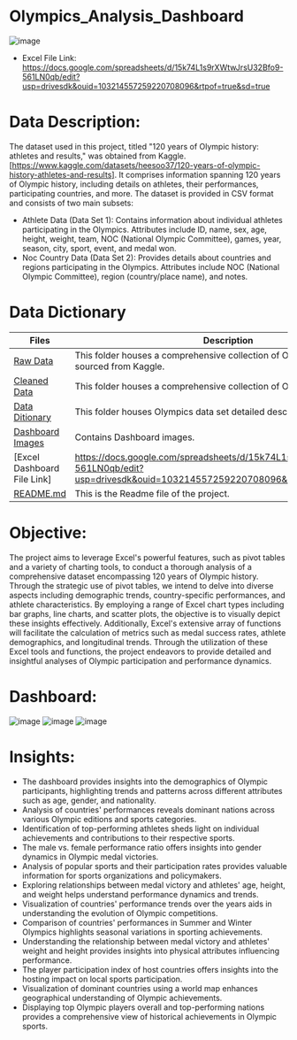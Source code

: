 # Olympics_Analysis_Dashboard
![image](https://github.com/DA-Atharv/Olympics_Analysis_Dashboard/assets/159448408/ebc403fa-cb03-48b3-9373-df7c04cfccec)
+ Excel File Link: https://docs.google.com/spreadsheets/d/15k74L1s9rXWtwJrsU32Bfo9-561LN0qb/edit?usp=drivesdk&ouid=103214557259220708096&rtpof=true&sd=true

# Data Description:
The dataset used in this project, titled "120 years of Olympic history: athletes and results," was obtained from Kaggle.
[https://www.kaggle.com/datasets/heesoo37/120-years-of-olympic-history-athletes-and-results].
It comprises information spanning 120 years of Olympic history, including details on athletes, their performances, participating countries, and more. The dataset is provided in CSV format and consists of two main subsets:
+ Athlete Data (Data Set 1):  Contains information about individual athletes participating in the Olympics.
Attributes include ID, name, sex, age, height, weight, team, NOC (National Olympic Committee), games, year, season, city, sport, event, and medal won.
+ Noc Country Data (Data Set 2): Provides details about countries and regions participating in the Olympics.
Attributes include NOC (National Olympic Committee), region (country/place name), and notes.

# Data Dictionary
| Files | Description |
|-------| ------------|
| [Raw Data](https://github.com/DA-Atharv/Olympics_Analysis_Dashboard/tree/main/Raw%20Data) | This folder houses a comprehensive collection of Olympics raw data sourced from Kaggle. |
| [Cleaned Data](https://github.com/DA-Atharv/Olympics_Analysis_Dashboard/tree/main/Cleaned%20Data) | This folder houses a comprehensive collection of Olympics cleaned data. |
| [Data Ditionary](https://github.com/DA-Atharv/Olympics_Analysis_Dashboard/tree/main/Data%20Ditionary) | This folder houses Olympics data set detailed description. |
| [Dashboard Images](https://github.com/DA-Atharv/Olympics_Analysis_Dashboard/tree/main/Dashboard%20Images) | Contains Dashboard images. |
| [Excel Dashboard File Link] | https://docs.google.com/spreadsheets/d/15k74L1s9rXWtwJrsU32Bfo9-561LN0qb/edit?usp=drivesdk&ouid=103214557259220708096&rtpof=true&sd=true |
| [README.md](https://github.com/DA-Atharv/Olympics_Analysis_Dashboard/edit/main/README.md) | This is the Readme file of the project. |

# Objective:
The project aims to leverage Excel's powerful features, such as pivot tables and a variety of charting tools, to conduct a thorough analysis of a comprehensive dataset encompassing 120 years of Olympic history. Through the strategic use of pivot tables, we intend to delve into diverse aspects including demographic trends, country-specific performances, and athlete characteristics. By employing a range of Excel chart types including bar graphs, line charts, and scatter plots, the objective is to visually depict these insights effectively. Additionally, Excel's extensive array of functions will facilitate the calculation of metrics such as medal success rates, athlete demographics, and longitudinal trends. Through the utilization of these Excel tools and functions, the project endeavors to provide detailed and insightful analyses of Olympic participation and performance dynamics.

# Dashboard:
![image](https://github.com/DA-Atharv/Olympics_Analysis_Dashboard/assets/159448408/061f9cae-9820-443f-86db-2e91c3ce9b24)
![image](https://github.com/DA-Atharv/Olympics_Analysis_Dashboard/assets/159448408/0a0d2a21-5084-4609-a3cb-f30325504a06)
![image](https://github.com/DA-Atharv/Olympics_Analysis_Dashboard/assets/159448408/433b6560-7a2b-4e0d-8caf-6b15e0bf6923)

# Insights:
+ The dashboard provides insights into the demographics of Olympic participants, highlighting trends and patterns across different attributes such as age, gender, and nationality.
+ Analysis of countries' performances reveals dominant nations across various Olympic editions and sports categories.
+ Identification of top-performing athletes sheds light on individual achievements and contributions to their respective sports.
+ The male vs. female performance ratio offers insights into gender dynamics in Olympic medal victories.
+ Analysis of popular sports and their participation rates provides valuable information for sports organizations and policymakers.
+ Exploring relationships between medal victory and athletes' age, height, and weight helps understand performance dynamics and trends.
+ Visualization of countries' performance trends over the years aids in understanding the evolution of Olympic competitions.
+ Comparison of countries' performances in Summer and Winter Olympics highlights seasonal variations in sporting achievements.
+ Understanding the relationship between medal victory and athletes' weight and height provides insights into physical attributes influencing performance.
+ The player participation index of host countries offers insights into the hosting impact on local sports participation.
+ Visualization of dominant countries using a world map enhances geographical understanding of Olympic achievements.
+ Displaying top Olympic players overall and top-performing nations provides a comprehensive view of historical achievements in Olympic sports.
